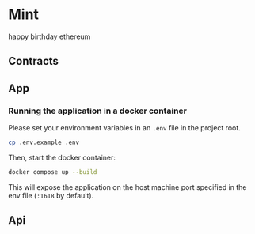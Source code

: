 # Mint

happy birthday ethereum

## Contracts


## App

### Running the application in a docker container

Please set your environment variables in an `.env` file in the project root.

```sh
cp .env.example .env
```

Then, start the docker container:

```sh
docker compose up --build
```

This will expose the application on the host machine port specified in the env file (`:1618` by default).

## Api

